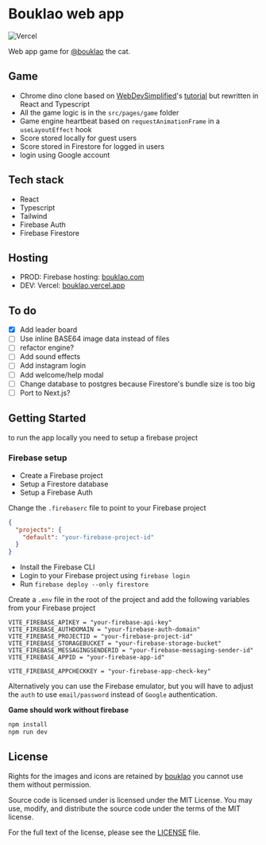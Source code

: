 # Bouklao web app

![Vercel](https://vercelbadge.vercel.app/api/seifmegahed/bouklao)

Web app game for [@bouklao](https://www.instagram.com/bouklao) the cat.

## Game
* Chrome dino clone based on [WebDevSimplified](https://github.com/WebDevSimplified/chrome-dino-game-clone)'s [tutorial](https://www.youtube.com/watch?v=47eXVRJKdkU) but rewritten in React and Typescript
* All the game logic is in the `src/pages/game` folder
* Game engine heartbeat based on `requestAnimationFrame` in a `useLayoutEffect` hook
* Score stored locally for guest users
* Score stored in Firestore for logged in users
* login using Google account

## Tech stack
* React
* Typescript
* Tailwind
* Firebase Auth
* Firebase Firestore

## Hosting
* PROD: Firebase hosting: [bouklao.com](https://www.bouklao.com)
* DEV: Vercel: [bouklao.vercel.app](https://bouklao.vercel.app)

## To do
- [x] Add leader board
- [ ] Use inline BASE64 image data instead of files
- [ ] refactor engine?
- [ ] Add sound effects
- [ ] Add instagram login
- [ ] Add welcome/help modal
- [ ] Change database to postgres because Firestore's bundle size is too big
- [ ] Port to Next.js?

## Getting Started

to run the app locally you need to setup a firebase project

### Firebase setup
* Create a Firebase project
* Setup a Firestore database
* Setup a Firebase Auth

Change the `.firebaserc` file to point to your Firebase project

```json
{
  "projects": {
    "default": "your-firebase-project-id"
  }
}
```

* Install the Firebase CLI
* Login to your Firebase project using `firebase login`
* Run `firebase deploy --only firestore`

Create a `.env` file in the root of the project and add the following variables from your Firebase project

```env
VITE_FIREBASE_APIKEY = "your-firebase-api-key"
VITE_FIREBASE_AUTHDOMAIN = "your-firebase-auth-domain"
VITE_FIREBASE_PROJECTID = "your-firebase-project-id"
VITE_FIREBASE_STORAGEBUCKET = "your-firebase-storage-bucket"
VITE_FIREBASE_MESSAGINGSENDERID = "your-firebase-messaging-sender-id"
VITE_FIREBASE_APPID = "your-firebase-app-id"

VITE_FIREBASE_APPCHECKKEY = "your-firebase-app-check-key"
```

Alternatively you can use the Firebase emulator, but you will have to adjust the `auth` to use `email/password` instead of `Google` authentication.

**Game should work without firebase**

```bash
npm install
npm run dev
```

## License
Rights for the images and icons are retained by [bouklao](https://www.instagram.com/bouklao) you cannot use them without permission.

Source code is licensed under is licensed under the MIT License. You may use, modify, and distribute the source code under the terms of the MIT license.

For the full text of the license, please see the [LICENSE](https://github.com/seifmegahed/bouklao/blob/main/LICENSE) file.

